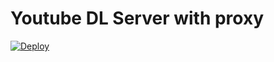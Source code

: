 # Youtube DL Server with proxy

[![Deploy](https://www.herokucdn.com/deploy/button.svg)](https://heroku.com/deploy)
